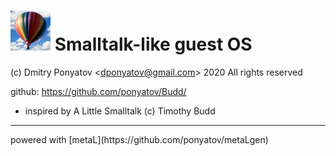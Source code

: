 #  ![logo](doc/logo.png) Smalltalk-like guest OS

(c) Dmitry Ponyatov <<dponyatov@gmail.com>> 2020 All rights reserved

github: https://github.com/ponyatov/Budd/


* inspired by
  A Little Smalltalk (c) Timothy Budd

<hr>
powered with [metaL](https://github.com/ponyatov/metaLgen)
